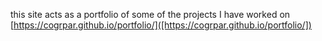 this site acts as a portfolio of some of the projects I have worked on 
[https://cogrpar.github.io/portfolio/]([https://cogrpar.github.io/portfolio/])